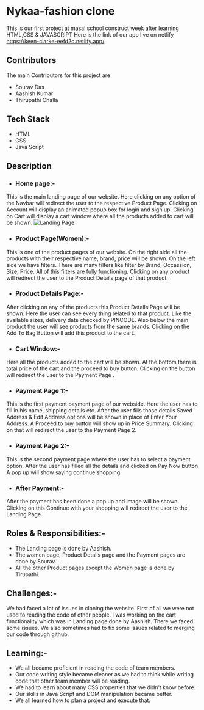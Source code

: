 
# Nykaa-fashion clone

This is our first project at masai school construct week after learning HTML,CSS & JAVASCRIPT
Here is the link of our app live on netlify
https://keen-clarke-eefd2c.netlify.app/


## Contributors

The main Contributors for this project are 
- Sourav Das
 - Aashish Kumar
 - Thirupathi Challa

 ## Tech Stack
 - HTML
 - CSS
 - Java Script

## Description

- ### Home page:-
This is the main landing page of our website. Here clicking on any option of the Navbar will redirect the user to the respective Product Page. Clicking on Account will display an animated popup box for login and sign up. Clicking on Cart will display a cart window where all the products added to cart will be shown.
![Landing Page](https://miro.medium.com/max/1050/1*UFl6T_Oc9a4ZGKptbD7p2g.png)

- ### Product Page(Women):-
 This is one of the product pages of our website. On the right side all the products with their respective name, brand, price will be shown. On the left side we have filters. There are many filters like filter by Brand, Occassion, Size, Price. All of this filters are fully functioning. Clicking on any product will redirect the user to the Product Details page of that product.

  - ### Product Details Page:-
  After clicking on any of the products this Product Details Page will be shown. Here the user can see every thing related to that product. Like the available sizes, delivery date checked by PINCODE. Also below the main product the user will see products from the same brands. Clicking on the Add To Bag Button will add this product to the cart.

  - ###  Cart Window:-
  Here all the products added to the cart will be shown. At the bottom there is total price of the cart and the proceed to buy button. Clicking on the button will redirect the user to the Payment Page .

  - ###  Payment Page 1:-
  This is the first payment payment page of our webside. Here the user has to fill in his name, shipping details etc. After the user fills those details Saved Address & Edit Address options will be shown in place of Enter Your Address. A Proceed to buy button will show up in Price Summary. Clicking on that will redirect the user to the Payment Page 2.
  
  - ### Payment Page 2:-
   This is the second payment page where the user has to select a payment option. After the user has filled all the details and clicked on Pay Now button A pop up will show saying continue shopping.
  
   - ###  After Payment:-
   After the payment has been done a pop up and image will be shown. Clicking on this Continue with your shopping will redirect the user to the Landing Page.


   ## Roles & Responsibilities:-

   - The Landing page is done by Aashish.
   - The women page, Product Details page and the Payment pages are done by Sourav.
   - All the other Product pages except the Women page is done by Tirupathi.

   ## Challenges:-
   We had faced a lot of issues in cloning the website. First of all we were not used to reading the code of other people. I was working on the cart functionality which was in Landing page done by Aashish. There we faced some issues. We also sometimes had to fix some issues related to merging our code through github.

   ## Learning:-
   - We all became proficient in reading the code of team members.
- Our code writing style became cleaner as we had to think while writing code that other team member will be reading.
- We had to learn about many CSS properties that we didn’t know before.
- Our skills in Java Script and DOM manipulation became better.
- We all learned how to plan a project and execute that.

